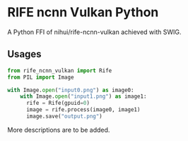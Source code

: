 # RIFE ncnn Vulkan Python

A Python FFI of nihui/rife-ncnn-vulkan achieved with SWIG.

## Usages

```python
from rife_ncnn_vulkan import Rife
from PIL import Image

with Image.open("input0.png") as image0:
    with Image.open("input1.png") as image1:
      rife = Rife(gpuid=0)
      image = rife.process(image0, image1)
      image.save("output.png")
```

More descriptions are to be added.
